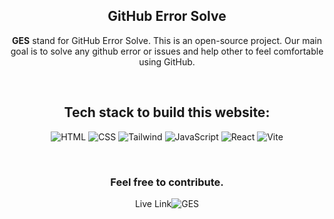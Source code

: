 <div align='center'>
  
## GitHub Error Solve

**GES** stand for GitHub Error Solve. This is an open-source project.  Our main goal is to solve any github error or issues and help other to feel comfortable using GitHub. 

<br>

## Tech stack to build this website: <br>
![HTML](https://img.shields.io/badge/html-F16529?style=for-the-badge&logo=html5&logoColor=white)
![CSS](https://img.shields.io/badge/css-254BDD?style=for-the-badge&logo=css3&logoColor=white)
![Tailwind](https://img.shields.io/badge/tailwindcss-C66394?style=for-the-badge&logo=tailwindcss&logoColor=white)
![JavaScript](https://img.shields.io/badge/javascript-EFD81C?style=for-the-badge&logo=javascript&logoColor=white)
![React](https://img.shields.io/badge/react-blue?style=for-the-badge&logo=react&logoColor=navyblue)
![Vite](https://img.shields.io/badge/vite-5BB4FF?style=for-the-badge&logo=vite&logoColor=FFC018)


<br>

### Feel free to contribute. 
Live Link![GES](https://github-error-solve.vercel.app)
</div
